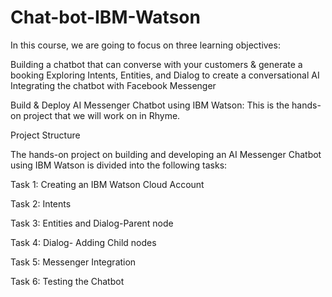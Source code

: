 # Chat-bot-IBM-Watson

In this course, we are going to focus on three learning objectives:

Building a chatbot that can converse with your customers & generate a booking 
Exploring Intents, Entities, and Dialog to create a conversational AI
Integrating the chatbot with Facebook Messenger 

Build & Deploy AI Messenger Chatbot using IBM Watson: This is the hands-on project that we will work on in Rhyme.

Project Structure

The hands-on project on building and developing an AI Messenger Chatbot using IBM Watson is divided into the following tasks:

Task 1: Creating an IBM Watson Cloud Account

Task 2: Intents

Task 3: Entities and Dialog-Parent node

Task 4: Dialog- Adding Child nodes

Task 5: Messenger Integration

Task 6: Testing the Chatbot


